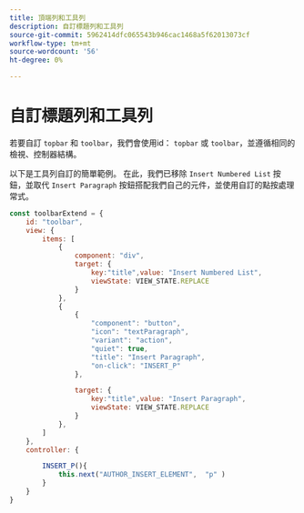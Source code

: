 ```yaml
---
title: 頂端列和工具列
description: 自訂標題列和工具列
source-git-commit: 5962414dfc065543b946cac1468a5f62013073cf
workflow-type: tm+mt
source-wordcount: '56'
ht-degree: 0%

---
```



# 自訂標題列和工具列

若要自訂 `topbar` 和 `toolbar`，我們會使用id： `topbar` 或 `toolbar`，並遵循相同的檢視、控制器結構。

以下是工具列自訂的簡單範例。 在此，我們已移除 `Insert Numbered List` 按鈕，並取代 `Insert Paragraph` 按鈕搭配我們自己的元件，並使用自訂的點按處理常式。

```js title = toolbar_customisation.js
const toolbarExtend = {
    id: "toolbar",
    view: {
        items: [
            {
                component: "div",
                target: {
                    key:"title",value: "Insert Numbered List",                    
                    viewState: VIEW_STATE.REPLACE
                }
            },
            {
                {
                    "component": "button",
                    "icon": "textParagraph",
                    "variant": "action",
                    "quiet": true,
                    "title": "Insert Paragraph",
                    "on-click": "INSERT_P"
                },

                target: {
                    key:"title",value: "Insert Paragraph",                    
                    viewState: VIEW_STATE.REPLACE
                }
            },
        ]
    },
    controller: {

        INSERT_P(){
            this.next("AUTHOR_INSERT_ELEMENT",  "p" )
        }
    }
}
```
